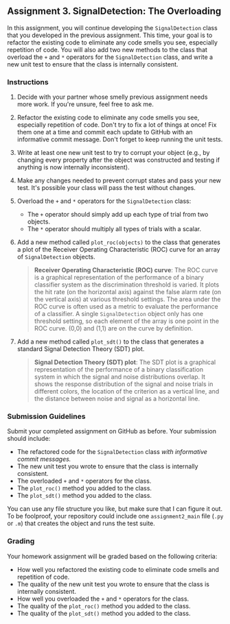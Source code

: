 ## Assignment 3.  SignalDetection: The Overloading

In this assignment, you will continue developing the `SignalDetection` class that you developed in the previous assignment. This time, your goal is to refactor the existing code to eliminate any code smells you see, especially repetition of code. You will also add two new methods to the class that overload the `+` and `*` operators for the `SignalDetection` class, and write a new unit test to ensure that the class is internally consistent.

### Instructions

1. Decide with your partner whose smelly previous assignment needs more work. If you're unsure, feel free to ask me.

2. Refactor the existing code to eliminate any code smells you see, especially repetition of code. Don't try to fix a lot of things at once! Fix them one at a time and commit each update to GitHub with an informative commit message. Don't forget to keep running the unit tests.

3. Write at least one new unit test to try to corrupt your object (e.g., by changing every property after the object was constructed and testing if anything is now internally inconsistent).

4. Make any changes needed to prevent corrupt states and pass your new test. It's possible your class will pass the test without changes.

5. Overload the `+` and `*` operators for the `SignalDetection` class:
    - The `+` operator should simply add up each type of trial from two objects.
    - The `*` operator should multiply all types of trials with a scalar.

6. Add a new method called `plot_roc(objects)` to the class that generates a plot of the Receiver Operating Characteristic (ROC) curve for an array of `SignalDetection` objects.

    > **Receiver Operating Characteristic (ROC) curve**: The ROC curve is a graphical representation of the performance of a binary classifier system as the discrimination threshold is varied. It plots the hit rate (on the horizontal axis) against the false alarm rate (on the vertical axis) at various threshold settings. The area under the ROC curve is often used as a metric to evaluate the performance of a classifier.  A single `SignalDetection` object only has one threshold setting, so each element of the array is one point in the ROC curve.  (0,0) and (1,1) are on the curve by definition.

7. Add a new method called `plot_sdt()` to the class that generates a standard Signal Detection Theory (SDT) plot.

    > **Signal Detection Theory (SDT) plot**: The SDT plot is a graphical representation of the performance of a binary classification system in which the signal and noise distributions overlap. It shows the response distribution of the signal and noise trials in different colors, the location of the criterion as a vertical line, and the distance between noise and signal as a horizontal line.

### Submission Guidelines

Submit your completed assignment on GitHub as before. Your submission should include:

- The refactored code for the `SignalDetection` class _with informative commit messages._
- The new unit test you wrote to ensure that the class is internally consistent.
- The overloaded `+` and `*` operators for the class.
- The `plot_roc()` method you added to the class.
- The `plot_sdt()` method you added to the class.

You can use any file structure you like, but make sure that I can figure it out.  To be foolproof, your repository could include one `assignment2_main` file (`.py` or `.m`) that creates the object and runs the test suite.

### Grading

Your homework assignment will be graded based on the following criteria:

- How well you refactored the existing code to eliminate code smells and repetition of code.
- The quality of the new unit test you wrote to ensure that the class is internally consistent.
- How well you overloaded the `+` and `*` operators for the class.
- The quality of the `plot_roc()` method you added to the class.
- The quality of the `plot_sdt()` method you added to the class.
